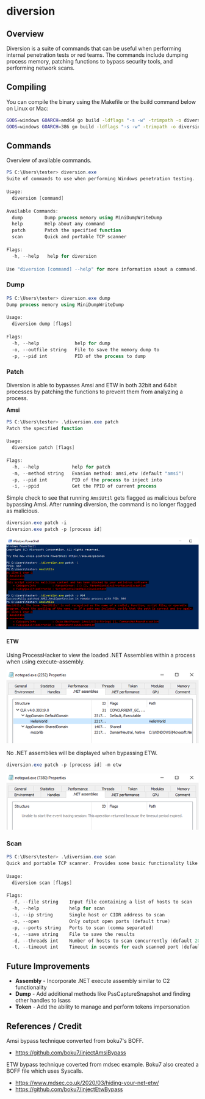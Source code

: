 # diversion

## Overview
Diversion is a suite of commands that can be useful when performing internal penetration tests or red teams. The commands include dumping process memory, patching functions to bypass security tools, and performing network scans.

## Compiling
You can compile the binary using the Makefile or the build command below on Linux or Mac:

```bash
GOOS=windows GOARCH=amd64 go build -ldflags "-s -w" -trimpath -o diversion.exe
GOOS=windows GOARCH=386 go build -ldflags "-s -w" -trimpath -o diversion32.exe
```

## Commands

Overview of available commands.

```powershell
PS C:\Users\tester> diversion.exe
Suite of commands to use when performing Windows penetration testing.

Usage:
  diversion [command]

Available Commands:
  dump        Dump process memory using MiniDumpWriteDump
  help        Help about any command
  patch       Patch the specified function
  scan        Quick and portable TCP scanner

Flags:
  -h, --help   help for diversion

Use "diversion [command] --help" for more information about a command.
```

### Dump


```powershell
PS C:\Users\tester> diversion.exe dump
Dump process memory using MiniDumpWriteDump

Usage:
  diversion dump [flags]

Flags:
  -h, --help             help for dump
  -o, --outfile string   File to save the memory dump to
  -p, --pid int          PID of the process to dump
```

### Patch

Diversion is able to bypasses Amsi and ETW in both 32bit and 64bit processes by patching the functions to prevent them from analyzing a process.


**Amsi**


```powershell
PS C:\Users\tester> .\diversion.exe patch
Patch the specified function

Usage:
  diversion patch [flags]

Flags:
  -h, --help            help for patch
  -m, --method string   Evasion method: amsi,etw (default "amsi")
  -p, --pid int         PID of the process to inject into
  -i, --ppid            Get the PPID of current process
```

Simple check to see that running `AmsiUtil` gets flagged as malicious before bypassing Amsi. After running diversion, the command is no longer flagged as malicious.

```powershell
diversion.exe patch -i
diversion.exe patch -p [process id]
```

![amsi.png](img/amsi.png)

#### ETW

Using ProcessHacker to view the loaded .NET Assemblies within a process when using execute-assembly.

![etw1.png](img/etw1.png)

No .NET assemblies will be displayed when bypassing ETW.

```powershell
diversion.exe patch -p [process id] -m etw
```

![etw2.png](img/etw2.png)

### Scan


```powershell
PS C:\Users\tester> .\diversion.exe scan
Quick and portable TCP scanner. Provides some basic functionality like reading a list of hosts, saving the results to a file, and adjusting the timeout and number of hosts to scan concurrently

Usage:
  diversion scan [flags]

Flags:
  -f, --file string    Input file containing a list of hosts to scan
  -h, --help           help for scan
  -i, --ip string      Single host or CIDR address to scan
  -o, --open           Only output open ports (default true)
  -p, --ports string   Ports to scan (comma separated)
  -s, --save string    File to save the results
  -d, --threads int    Number of hosts to scan concurrently (default 20)
  -t, --timeout int    Timeout in seconds for each scanned port (default 3) 
```

## Future Improvements

- **Assembly** - Incorporate .NET execute assembly similar to C2 functionality
- **Dump** - Add additional methods like PssCaptureSnapshot and finding other handles to lsass
- **Token** - Add the ability to manage and perform tokens impersonation


## References / Credit

Amsi bypass technique converted from boku7's BOFF.
- https://github.com/boku7/injectAmsiBypass

ETW bypass technique coverted from mdsec example. Boku7 also created a BOFF file which uses Syscalls.
- https://www.mdsec.co.uk/2020/03/hiding-your-net-etw/
- https://github.com/boku7/injectEtwBypass
